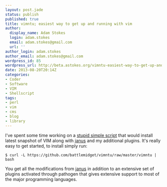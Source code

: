 ```yaml
---
layout: post.jade
status: publish
published: true
title: vimntu; easiest way to get up and running with vim
author:
  display_name: Adam Stokes
  login: adam.stokes
  email: adam.stokes@gmail.com
  url: ''
author_login: adam.stokes
author_email: adam.stokes@gmail.com
wordpress_id: 85
wordpress_url: http://beta.astokes.org/vimntu-easiest-way-to-get-up-and-running-with-vim/
date: 2013-08-20T20:14Z
categories:
- Coder
- Software
- VIM
- Shellscript
tags:
- perl
- vim
- cms
- blog
- library
---
```

<p>I've spent some time working on a <a href="https://github.com/battlemidget/vimntu">stupid simple script</a> that would install latest snapshot of VIM along with <a href="https://github.com/carlhuda/janus">janus</a> and my additional plugins. It's really easy to get started, to install simply run:</p>
<pre><code>$ curl -L https://github.com/battlemidget/vimntu/raw/master/vimntu | bash
</code></pre>
<p>You get all the modifications from <a href="https://github.com/carlhuda/janus">janus</a> in addition to an extensive set of plugins activated through pathogen that gives extensive support to most of the major programming languages.</p>
